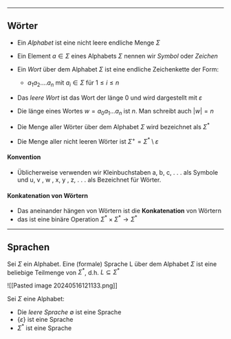 
---
## Wörter
- Ein _Alphabet_ ist eine nicht leere endliche Menge $\Sigma$
- Ein Element $a\in\Sigma$ eines Alphabets $\Sigma$ nennen wir _Symbol_ oder _Zeichen_
- Ein _Wort_ über dem Alphabet $\Sigma$ ist eine endliche Zeichenkette der Form:
	- $a_{1}a_{2}....a_{n}$ mit $a_{i}\in\Sigma$ für $1\le i\le n$ 
- Das _leere Wort_ ist das Wort der länge $0$ und wird dargestellt mit $\varepsilon$

- Die länge eines Wortes $w=a_0a_1...a_n$ ist $n$. Man schreibt auch $|w|=n$ 
- Die Menge aller Wörter über dem Alphabet $\Sigma$ wird bezeichnet als $\Sigma^*$ 
- Die Menge aller nicht leeren Wörter ist $\Sigma^{+}=\Sigma^{*}\setminus \varepsilon$ 

#### Konvention
- Üblicherweise verwenden wir Kleinbuchstaben a, b, c, . . . als Symbole und u, v , w , x, y , z, . . . als Bezeichnet für Wörter.

#### Konkatenation von Wörtern
- Das aneinander hängen von Wörtern ist die __Konkatenation__ von Wörtern
- das ist eine binäre Operation $\Sigma^{*}\times\Sigma^*\rightarrow\Sigma^*$ 

---
## Sprachen
Sei $\Sigma$ ein Alphabet. Eine (formale) Sprache L über dem Alphabet $\Sigma$ ist eine beliebige
Teilmenge von $\Sigma^*$, d.h. $L\subseteq \Sigma^*$ 

![[Pasted image 20240516121133.png]]

Sei $\Sigma$ eine Alphabet:
- Die _leere Sprache_ $\emptyset$ ist eine Sprache
- $\lbrace\varepsilon\rbrace$ ist eine Sprache
- $\Sigma^*$ ist eine Sprache


